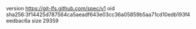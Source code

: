 version https://git-lfs.github.com/spec/v1
oid sha256:3f14425d787564ca5aeadf643e03cc36a05859b5aa71cd10edb193f4eedbac6a
size 29359
